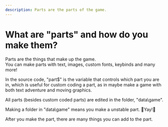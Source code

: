 ```yaml
---
description: Parts are the parts of the game.
---
```


# What are "parts" and how do you make them?

Parts are the things that make up the game.  
You can make parts with text, images, custom fonts, keybinds and many more!

In the source code, "part$" is the variable that controls which part you are in, which is useful for custom coding a part, as in maybe make a game with both text adventure and moving graphics.

All parts \(besides custom coded parts\) are edited in the folder, "data\game\".

Making a folder in "data\game\" means you make a unstable part. 🎉Yay!🎉

After you make the part, there are many things you can add to the part.



